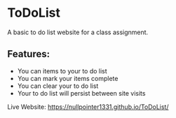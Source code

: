 # ToDoList
A basic to do list website for a class assignment.

## Features:
* You can items to your to do list
* You can mark your items complete
* You can clear your to do list
* Your to do list will persist between site visits

Live Website: https://nullpointer1331.github.io/ToDoList/
